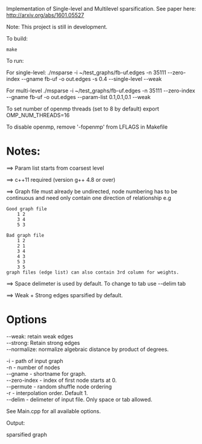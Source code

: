 Implementation of Single-level and Multilevel sparsification. See paper here: http://arxiv.org/abs/1601.05527

Note: This project is still in development.

To build:

	make

To run:

For single-level:
	./msparse -i ~/test_graphs/fb-uf.edges -n 35111 --zero-index --gname fb-uf -o out.edges -s 0.4 --single-level --weak

For multi-level
	./msparse -i ~/test_graphs/fb-uf.edges -n 35111 --zero-index --gname fb-uf -o out.edges --param-list 0.1,0.1,0.1 --weak

To set number of openmp threads (set to 8 by default)
	export OMP_NUM_THREADS=16

To disable openmp, remove '-fopenmp' from LFLAGS in Makefile

Notes:
======
==> Param list starts from coarsest level

==> c++11 required (version g++ 4.8 or over)

==> Graph file must already be undirected, node numbering has to be continuous and need only contain one direction of relationship e.g

	Good graph file
		1 2
		3 4
		5 3

	Bad graph file
		1 2
		2 1
		3 4
		4 3
		5 3
		3 5
	graph files (edge list) can also contain 3rd column for weights.

==> Space delimeter is used by default. To change to tab use --delim tab

==> Weak + Strong edges sparsified by default.

Options
=======

--weak: retain weak edges  
--strong: Retain strong edges  
--normalize: normalize algebraic distance by product of degrees.  

-i - path of input graph  
-n - number of nodes  
--gname - shortname for graph.  
--zero-index - index of first node starts at 0.  
--permute - random shuffle node ordering  
-r -  interpolation order. Default 1.  
--delim - delimeter of input file. Only space or tab allowed.  

 See Main.cpp for all available options.

 Output:

 sparsified graph
